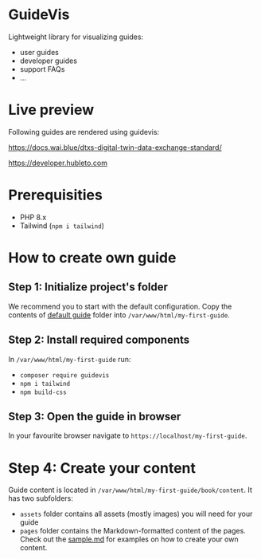 # GuideVis

Lightweight library for visualizing guides:

  * user guides
  * developer guides
  * support FAQs
  * ...

# Live preview

Following guides are rendered using guidevis:

https://docs.wai.blue/dtxs-digital-twin-data-exchange-standard/

https://developer.hubleto.com

# Prerequisities

  * PHP 8.x
  * Tailwind (`npm i tailwind`)

# How to create own guide

## Step 1: Initialize project's folder

We recommend you to start with the default configuration. Copy the contents of [default guide](example/default-guide) folder into `/var/www/html/my-first-guide`.

## Step 2: Install required components

In `/var/www/html/my-first-guide` run:

  * `composer require guidevis`
  * `npm i tailwind`
  * `npm build-css`

## Step 3: Open the guide in browser

In your favourite browser navigate to `https://localhost/my-first-guide`.

# Step 4: Create your content

Guide content is located in `/var/www/html/my-first-guide/book/content`. It has two subfolders:

  * `assets` folder contains all assets (mostly images) you will need for your guide
  * `pages` folder contains the Markdown-formatted content of the pages. Check out the [sample.md](example/default-guide/book/content/pages/subpage-1.md) for examples on how to create your own content.


